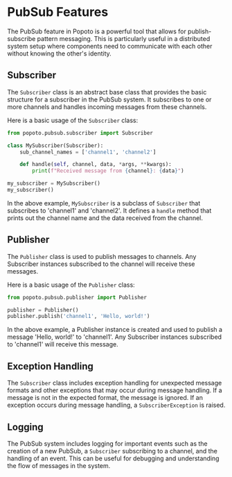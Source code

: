 # PubSub Features

The PubSub feature in Popoto is a powerful tool that allows for publish-subscribe pattern messaging. This is particularly useful in a distributed system setup where components need to communicate with each other without knowing the other's identity.  

## Subscriber

The `Subscriber` class is an abstract base class that provides the basic structure for a subscriber in the PubSub system. It subscribes to one or more channels and handles incoming messages from these channels.  

Here is a basic usage of the `Subscriber` class:

``` python
from popoto.pubsub.subscriber import Subscriber

class MySubscriber(Subscriber):
    sub_channel_names = ['channel1', 'channel2']

    def handle(self, channel, data, *args, **kwargs):
        print(f"Received message from {channel}: {data}")

my_subscriber = MySubscriber()
my_subscriber()
```

In the above example, `MySubscriber` is a subclass of `Subscriber` that subscribes to 'channel1' and 'channel2'. It defines a `handle` method that prints out the channel name and the data received from the channel.  

## Publisher

The `Publisher` class is used to publish messages to channels. Any Subscriber instances subscribed to the channel will receive these messages.  

Here is a basic usage of the `Publisher` class:

``` python
from popoto.pubsub.publisher import Publisher

publisher = Publisher()
publisher.publish('channel1', 'Hello, world!')
```

In the above example, a Publisher instance is created and used to publish a message 'Hello, world!' to 'channel1'. Any Subscriber instances subscribed to 'channel1' will receive this message.  

## Exception Handling

The `Subscriber` class includes exception handling for unexpected message formats and other exceptions that may occur during message handling. If a message is not in the expected format, the message is ignored. If an exception occurs during message handling, a `SubscriberException` is raised.  

## Logging

The PubSub system includes logging for important events such as the creation of a new PubSub, a `Subscriber` subscribing to a channel, and the handling of an event. This can be useful for debugging and understanding the flow of messages in the system.  
